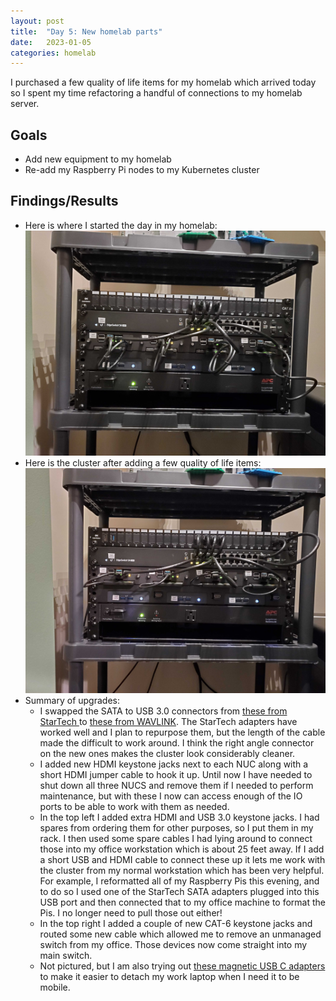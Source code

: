 ```yaml
---
layout: post
title:  "Day 5: New homelab parts"
date:   2023-01-05
categories: homelab
---
```


I purchased a few quality of life items for my homelab which arrived today so I spent my time refactoring a handful of connections to my homelab server.

## Goals

* Add new equipment to my homelab
* Re-add my Raspberry Pi nodes to my Kubernetes cluster

## Findings/Results

* Here is where I started the day in my homelab:
  ![Homelab 2022-12-26](/assets/homelab-2022-12-26.jpg)
* Here is the cluster after adding a few quality of life items:
  ![Homelab 2023-01-05](/assets/homelab-2023-01-05.jpg)
* Summary of upgrades:
    * I swapped the SATA to USB 3.0 connectors from [these from StarTech ](https://www.amazon.com/gp/product/B00HJZJI84/ref=ppx_yo_dt_b_search_asin_title?ie=UTF8&psc=1) to [these from WAVLINK](https://www.amazon.com/dp/B09JSL3D6Q?psc=1&ref=ppx_yo2ov_dt_b_product_details). The StarTech adapters have worked well and I plan to repurpose them, but the length of the cable made the difficult to work around. I think the right angle connector on the new ones makes the cluster look considerably cleaner.
    * I added new HDMI keystone jacks next to each NUC along with a short HDMI jumper cable to hook it up. Until now I have needed to shut down all three NUCS and remove them if I needed to perform maintenance, but with these I now can access enough of the IO ports to be able to work with them as needed.
    * In the top left I added extra HDMI and USB 3.0 keystone jacks. I had spares from ordering them for other purposes, so I put them in my rack. I then used some spare cables I had lying around to connect those into my office workstation which is about 25 feet away. If I add a short USB and HDMI cable to connect these up it lets me work with the cluster from my normal workstation which has been very helpful. For example, I reformatted all of my Raspberry Pis this evening, and to do so I used one of the StarTech SATA adapters plugged into this USB port and then connected that to my office machine to format the Pis. I no longer need to pull those out either!
    * In the top right I added a couple of new CAT-6 keystone jacks and routed some new cable which allowed me to remove an unmanaged switch from my office. Those devices now come straight into my main switch.
    * Not pictured, but I am also trying out [these magnetic USB C adapters](https://www.amazon.com/dp/B09XDK67YR?ref=ppx_yo2ov_dt_b_product_details&th=1) to make it easier to detach my work laptop when I need it to be mobile.

